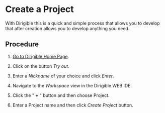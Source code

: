 # Create a Project

With Dirigible this is a quick and simple process that allows you to develop that after creation allows you to develop anything you need.

## Procedure

1.	[Go to Dirigible Home Page](http://www.dirigible.io/index.html#home).

2.	Click on the button *Try out*.                                   

3.	Enter a *Nickname* of your choice and click *Enter*. 

4.	Navigate to the *Workspace* view in the Dirigible WEB IDE.

5.	Click the " **+** " button and then choose Project.

6.	Enter a Project name and then click *Create Project* button.
